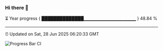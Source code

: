 ### Hi there 👋

⏳ Year progress { ██████████████▁▁▁▁▁▁▁▁▁▁▁▁▁▁▁▁ } 48.84 %

---

⏰ Updated on Sat, 28 Jun 2025 06:20:33 GMT

![Progress Bar CI](https://github.com/liununu/liununu/workflows/Progress%20Bar%20CI/badge.svg)
